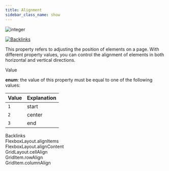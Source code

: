 ```yaml
---
title: Alignment
sidebar_class_name: show
---
```


<div className="section-badges">

<div><img alt="integer" src="https://img.shields.io/badge/integer-integer?label=Type" /></div>

<a href="#backlinks"><img alt="Backlinks" src="https://img.shields.io/badge/5-Backlinks?label=Backlinks&color=%230ea5e9" /></a>

</div>

This property refers to adjusting the position of elements on a page. With different property values, you can control the alignment of elements in both horizontal and vertical directions.

<div className="property-item">

Value

<div className="value-description">

**enum**: the value of this property must be equal to one of the following values:

| Value | Explanation                                    |
| :---- | :--------------------------------------------- |
| `1`   | <div className="enum-description">start</div>  |
| `2`   | <div className="enum-description">center</div> |
| `3`   | <div className="enum-description">end</div>    |

</div>

</div>

<div id="backlinks" className="section-backlinks">

<div className="backlinks-title">Backlinks</div>

<div className="backlink">
      <Link to='/specs/layout/flexbox-layout#alignitems'>FlexboxLayout.alignItems</Link>
      </div>

<div className="backlink">
      <Link to='/specs/layout/flexbox-layout#aligncontent'>FlexboxLayout.alignContent</Link>
      </div>

<div className="backlink">
      <Link to='/specs/layout/grid-layout#cellalign'>GridLayout.cellAlign</Link>
      </div>

<div className="backlink">
      <Link to='/specs/layout/grid-item#rowalign'>GridItem.rowAlign</Link>
      </div>

<div className="backlink">
      <Link to='/specs/layout/grid-item#columnalign'>GridItem.columnAlign</Link>
      </div>

</div>
